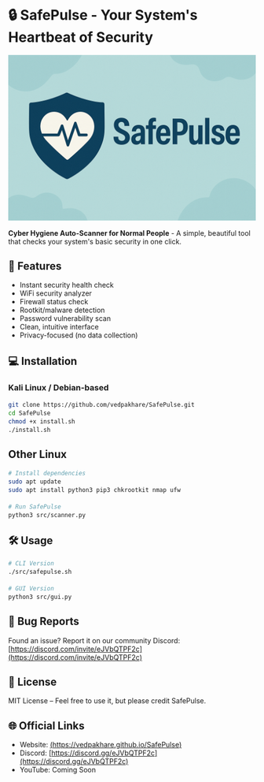 # 🔒 SafePulse - Your System's Heartbeat of Security

<img src="assets/banner.png" width="800" />

**Cyber Hygiene Auto-Scanner for Normal People** - A simple, beautiful tool that checks your system's basic security in one click.

## 🚀 Features

- Instant security health check
- WiFi security analyzer
- Firewall status check
- Rootkit/malware detection
- Password vulnerability scan
- Clean, intuitive interface
- Privacy-focused (no data collection)

## 💻 Installation

### Kali Linux / Debian-based

```bash
git clone https://github.com/vedpakhare/SafePulse.git
cd SafePulse
chmod +x install.sh
./install.sh
```

## Other Linux

```bash
# Install dependencies
sudo apt update
sudo apt install python3 pip3 chkrootkit nmap ufw

# Run SafePulse
python3 src/scanner.py
```

## 🛠️ Usage

```bash
# CLI Version
./src/safepulse.sh

# GUI Version
python3 src/gui.py
```

## 🐛 Bug Reports  
Found an issue? Report it on our community Discord: [https://discord.com/invite/eJVbQTPF2c](https://discord.com/invite/eJVbQTPF2c)

## 📜 License  
MIT License – Feel free to use it, but please credit SafePulse.

## 🌐 Official Links  
- Website: [(https://vedpakhare.github.io/SafePulse)](https://safepulse.github.io)  
- Discord: [https://discord.gg/eJVbQTPF2c](https://discord.gg/eJVbQTPF2c)  
- YouTube: Coming Soon





